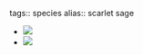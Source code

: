 tags:: species
alias:: scarlet sage

- ![](https://peach-geographical-bat-397.mypinata.cloud/ipfs/QmNXAdGHgw2jcdZMi926cMYMUMeA5HNtHTJk93MmQ4jtWG)
- ![](https://peach-geographical-bat-397.mypinata.cloud/ipfs/QmNPFf8chyBe1kEyoyJmh2cVYr6FNugeY9ZMa7UUJo6wuG)